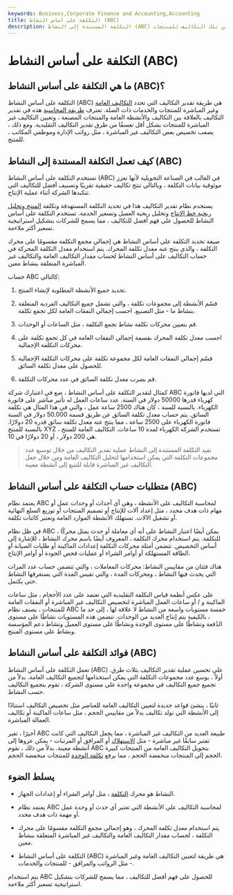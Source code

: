 ```yaml
---
keywords: Business,Corporate Finance and Accounting,Accounting
title: التكلفة على أساس النشاط (ABC)
description: التكلفة المستندة إلى النشاط (ABC) هي نظام يقوم بتحصيل تكاليف الأنشطة العامة وتعيين تلك التكاليف للمنتجات.
---
```


# التكلفة على أساس النشاط (ABC)
## ما هي التكلفة على أساس النشاط (ABC)؟

التكلفة على أساس النشاط (ABC) هي طريقة تقدير التكاليف التي تحدد [التكاليف العامة](/overhead) وغير المباشرة للمنتجات والخدمات ذات الصلة. تعترف [طريقة المحاسبة](/cost-accounting) هذه في تقدير التكاليف بالعلاقة بين التكاليف والأنشطة العامة والمنتجات المصنعة ، وتعيين التكاليف غير المباشرة للمنتجات بشكل أقل تعسفًا من طرق تقدير التكاليف التقليدية. ومع ذلك ، يصعب تخصيص بعض التكاليف غير المباشرة ، مثل رواتب الإدارة وموظفي المكاتب ، للمنتج.

## كيف تعمل التكلفة المستندة إلى النشاط (ABC)

تستخدم التكلفة على أساس النشاط (ABC) في الغالب في الصناعة التحويلية لأنها تعزز موثوقية بيانات التكلفة ، وبالتالي تنتج تكاليف حقيقية تقريبًا وتصنيف أفضل للتكاليف التي تتكبدها الشركة أثناء عملية الإنتاج.

يستخدم نظام تقدير التكاليف هذا في تحديد التكلفة المستهدفة وتكلفة [المنتج وتحليل ربحية خط الإنتاج](/product-line) وتحليل ربحية العميل وتسعير الخدمة. تستخدم التكلفة على أساس النشاط للحصول على فهم أفضل للتكاليف ، مما يسمح للشركات بتشكيل استراتيجية تسعير أكثر ملاءمة.

صيغة تحديد التكلفة على أساس النشاط هي إجمالي مجمع التكلفة مقسومًا على محرك التكلفة ، والذي ينتج عنه معدل تكلفة المحرك. يتم استخدام معدل التكلفة المحركة في حساب التكاليف على أساس النشاط لحساب مقدار التكاليف العامة والتكاليف غير المباشرة المتعلقة بنشاط معين.

حساب ABC كالتالي:

1. تحديد جميع الأنشطة المطلوبة لإنشاء المنتج.

1. قسّم الأنشطة إلى مجموعات تكلفة ، والتي تشمل جميع التكاليف الفردية المتعلقة بنشاط ما - مثل التصنيع. احسب إجمالي النفقات العامة لكل تجمع تكلفة.

1. قم بتعيين محركات تكلفة نشاط تجمع التكلفة ، مثل الساعات أو الوحدات.

1. احسب معدل تكلفة المحرك بقسمة إجمالي النفقات العامة في كل تجمع تكلفة على محركات التكلفة الإجمالية.

1. قسّم إجمالي النفقات العامة لكل مجموعة تكلفة على محركات التكلفة الإجمالية للحصول على معدل تكلفة السائق.

1. قم بضرب معدل تكلفة السائق في عدد محركات التكلفة.

كمثال لتقدير التكلفة على أساس النشاط ، ضع في اعتبارك شركة ABC التي لديها فاتورة كهرباء قدرها 50000 دولار في السنة. عدد ساعات العمل له تأثير مباشر على فاتورة الكهرباء. بالنسبة للسنة ، كان هناك 2500 ساعة عمل ، والتي في هذا المثال هي تكلفة السائق. يتم حساب معدل تكلفة السائق عن طريق قسمة 50.000 دولار في السنة فاتورة الكهرباء على 2500 ساعة ، مما ينتج عنه معدل تكلفة سائق قدره 20 دولارًا. بالنسبة للمنتج XYZ ، تستخدم الشركة الكهرباء لمدة 10 ساعات. التكاليف العامة للمنتج هي 200 دولار ، أو 20 دولارًا في 10.

> تفيد التكلفة المستندة إلى النشاط عملية تقدير التكاليف من خلال توسيع عدد مجموعات التكلفة التي يمكن استخدامها لتحليل التكاليف العامة ومن خلال جعل التكاليف غير المباشرة قابلة للتتبع إلى أنشطة معينة.

>

## متطلبات حساب التكلفة على أساس النشاط (ABC)

يعتمد نظام ABC لمحاسبة التكاليف على الأنشطة ، وهي أي أحداث أو وحدات عمل أو مهام ذات هدف محدد ، مثل إعداد آلات للإنتاج أو تصميم المنتجات أو توزيع السلع النهائية أو تشغيل الآلات. تستهلك الأنشطة الموارد العامة وتعتبر كائنات تكلفة.

في ظل نظام ABC ، يمكن أيضًا اعتبار النشاط على أنه أي معاملة أو حدث يمثل محركًا للتكلفة. يتم استخدام محرك التكلفة ، المعروف أيضًا باسم محرك النشاط ، للإشارة إلى أساس التخصيص. تتضمن أمثلة محركات التكلفة إعدادات الماكينة أو طلبات الصيانة أو الطاقة المستهلكة أو أوامر الشراء أو عمليات فحص الجودة أو أوامر الإنتاج.

هناك فئتان من مقاييس النشاط: محركات المعاملات ، والتي تتضمن حساب عدد المرات التي يحدث فيها النشاط ، ومحركات المدة ، والتي تقيس المدة التي يستغرقها النشاط حتى يكتمل.

على عكس أنظمة قياس التكلفة التقليدية التي تعتمد على عدد الأحجام ، مثل ساعات الماكينة و / أو ساعات العمل المباشرة لتخصيص التكاليف غير المباشرة أو النفقات العامة للمنتجات ، يصنف نظام ABC خمسة مستويات واسعة من النشاط لا علاقة لها ، إلى حد ما ، بالكيفية يتم إنتاج العديد من الوحدات. تتضمن هذه المستويات نشاطًا على مستوى الدُفعة ونشاطًا على مستوى الوحدة ونشاطًا على مستوى العميل ونشاط دعم المؤسسة ونشاط على مستوى المنتج.

## فوائد التكلفة على أساس النشاط (ABC)

تعمل التكلفة على أساس النشاط (ABC) على تحسين عملية تقدير التكاليف بثلاث طرق. أولاً ، يوسع عدد مجموعات التكلفة التي يمكن استخدامها لتجميع التكاليف العامة. بدلاً من تجميع جميع التكاليف في مجموعة واحدة على مستوى الشركة ، تقوم بتجميع التكاليف حسب النشاط.

ثانيًا ، ينشئ قواعد جديدة لتعيين التكاليف العامة للعناصر مثل تخصيص التكاليف استنادًا إلى الأنشطة التي تولد تكاليف بدلاً من مقاييس الحجم ، مثل ساعات الماكينة أو تكاليف العمالة المباشرة.

أخيرًا ، تغير ABC طبيعة العديد من التكاليف غير المباشرة ، مما يجعل التكاليف التي كانت تعتبر سابقًا غير مباشرة - مثل [الاستهلاك](/depreciation) أو المرافق أو المرتبات - يمكن عزوها إلى أنشطة معينة. بدلاً من ذلك ، تقوم ABC بتحويل التكاليف العامة من المنتجات كبيرة الحجم إلى المنتجات منخفضة الحجم ، مما يرفع [تكلفة الوحدة](/unitcost) للمنتجات منخفضة الحجم.

## يسلط الضوء

- النشاط هو محرك [التكلفة](/activity-cost-driver) ، مثل أوامر الشراء أو إعدادات الجهاز.

- يعتمد نظام ABC لمحاسبة التكاليف على الأنشطة التي تعتبر أي حدث أو وحدة عمل أو مهمة ذات هدف محدد.

- يتم استخدام معدل تكلفة المحرك ، وهو إجمالي مجمع التكلفة مقسومًا على محرك التكلفة ، لحساب مقدار التكاليف العامة والتكاليف غير المباشرة المتعلقة بنشاط معين.

- التكلفة على أساس النشاط (ABC) هي طريقة لتعيين التكاليف العامة وغير المباشرة - مثل الرواتب والمرافق - للمنتجات والخدمات.

يتم استخدام ABC للحصول على فهم أفضل للتكاليف ، مما يسمح للشركات بتشكيل استراتيجية تسعير أكثر ملاءمة.

